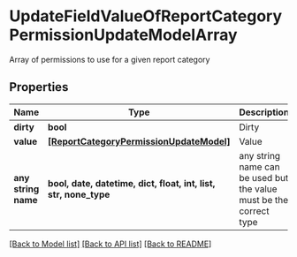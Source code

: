 # UpdateFieldValueOfReportCategoryPermissionUpdateModelArray

Array of permissions to use for a given report category

## Properties
Name | Type | Description | Notes
------------ | ------------- | ------------- | -------------
**dirty** | **bool** | Dirty | [optional] 
**value** | [**[ReportCategoryPermissionUpdateModel]**](ReportCategoryPermissionUpdateModel.md) | Value | [optional] 
**any string name** | **bool, date, datetime, dict, float, int, list, str, none_type** | any string name can be used but the value must be the correct type | [optional]

[[Back to Model list]](../README.md#documentation-for-models) [[Back to API list]](../README.md#documentation-for-api-endpoints) [[Back to README]](../README.md)


